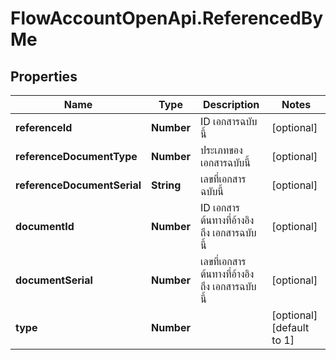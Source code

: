 # FlowAccountOpenApi.ReferencedByMe

## Properties

Name | Type | Description | Notes
------------ | ------------- | ------------- | -------------
**referenceId** | **Number** | ID เอกสารฉบับนี้ | [optional] 
**referenceDocumentType** | **Number** | ประเภทของเอกสารฉบับนี้ | [optional] 
**referenceDocumentSerial** | **String** | เลขที่เอกสารฉบับนี้ | [optional] 
**documentId** | **Number** | ID เอกสารต้นทางที่อ้างอิง ถึง เอกสารฉบับนี้ | [optional] 
**documentSerial** | **Number** | เลขที่เอกสารต้นทางที่อ้างอิง ถึง เอกสารฉบับนี้ | [optional] 
**type** | **Number** |  | [optional] [default to 1]


